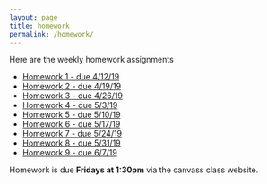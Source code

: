 ```yaml
---
layout: page
title: homework
permalink: /homework/
---
```


Here are the weekly homework assignments

* [Homework 1 - due 4/12/19](homework/homework1.md)
* [Homework 2 - due 4/19/19](homework/homework2.md)
* [Homework 3 - due 4/26/19](homework/homework3.md)
* [Homework 4 - due 5/3/19](homework/homework4.md)
* [Homework 5 - due 5/10/19](homework/homework5.md)
* [Homework 6 - due 5/17/19](homework/homework6.md)
* [Homework 7 - due 5/24/19](homework/homework7.md)
* [Homework 8 - due 5/31/19](homework/homework8.md)
* [Homework 9 - due 6/7/19](homework/homework9.md)

Homework is due **Fridays at 1:30pm** via the canvass class website.
